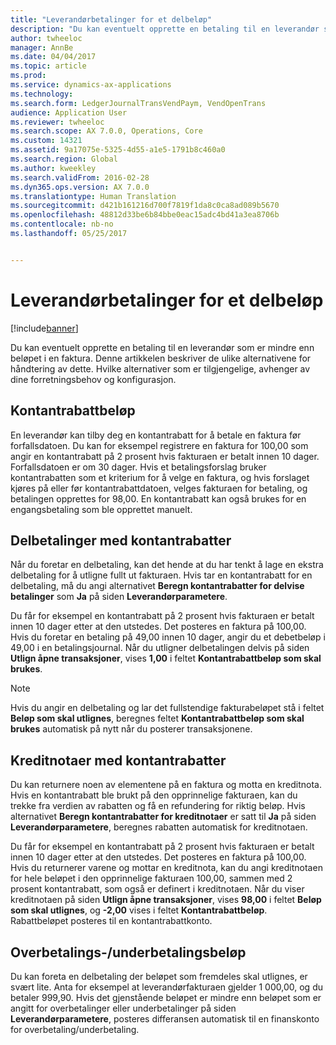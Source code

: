 ```yaml
---
title: "Leverandørbetalinger for et delbeløp"
description: "Du kan eventuelt opprette en betaling til en leverandør som er mindre enn beløpet i en faktura. Denne artikkelen beskriver de ulike alternativene for håndtering av dette. Hvilke alternativer som er tilgjengelige, avhenger av dine forretningsbehov og konfigurasjon."
author: twheeloc
manager: AnnBe
ms.date: 04/04/2017
ms.topic: article
ms.prod: 
ms.service: dynamics-ax-applications
ms.technology: 
ms.search.form: LedgerJournalTransVendPaym, VendOpenTrans
audience: Application User
ms.reviewer: twheeloc
ms.search.scope: AX 7.0.0, Operations, Core
ms.custom: 14321
ms.assetid: 9a17075e-5325-4d55-a1e5-1791b8c460a0
ms.search.region: Global
ms.author: kweekley
ms.search.validFrom: 2016-02-28
ms.dyn365.ops.version: AX 7.0.0
ms.translationtype: Human Translation
ms.sourcegitcommit: d421b161216d700f7819f1da8c0ca8ad089b5670
ms.openlocfilehash: 48812d33be6b84bbe0eac15adc4bd41a3ea8706b
ms.contentlocale: nb-no
ms.lasthandoff: 05/25/2017


---
```


# <a name="vendor-payments-for-a-partial-amount"></a>Leverandørbetalinger for et delbeløp

[!include[banner](../includes/banner.md)]


Du kan eventuelt opprette en betaling til en leverandør som er mindre enn beløpet i en faktura. Denne artikkelen beskriver de ulike alternativene for håndtering av dette. Hvilke alternativer som er tilgjengelige, avhenger av dine forretningsbehov og konfigurasjon. 

<a name="cash-discount-amounts"></a>Kontantrabattbeløp
---------------------

En leverandør kan tilby deg en kontantrabatt for å betale en faktura før forfallsdatoen. Du kan for eksempel registrere en faktura for 100,00 som angir en kontantrabatt på 2 prosent hvis fakturaen er betalt innen 10 dager. Forfallsdatoen er om 30 dager. Hvis et betalingsforslag bruker kontantrabatten som et kriterium for å velge en faktura, og hvis forslaget kjøres på eller før kontantrabattdatoen, velges fakturaen for betaling, og betalingen opprettes for 98,00. En kontantrabatt kan også brukes for en engangsbetaling som ble opprettet manuelt.

## <a name="partial-payments-with-cash-discounts"></a>Delbetalinger med kontantrabatter
Når du foretar en delbetaling, kan det hende at du har tenkt å lage en ekstra delbetaling for å utligne fullt ut fakturaen. Hvis tar en kontantrabatt for en delbetaling, må du angi alternativet **Beregn kontantrabatter for delvise betalinger** som **Ja** på siden **Leverandørparametere**. 

Du får for eksempel en kontantrabatt på 2 prosent hvis fakturaen er betalt innen 10 dager etter at den utstedes. Det posteres en faktura på 100,00. Hvis du foretar en betaling på 49,00 innen 10 dager, angir du et debetbeløp i 49,00 i en betalingsjournal. Når du utligner delbetalingen delvis på siden **Utlign åpne transaksjoner**, vises **1,00** i feltet **Kontantrabattbeløp som skal brukes**. 

> [!NOTE] 
> Hvis du angir en delbetaling og lar det fullstendige fakturabeløpet stå i feltet **Beløp som skal utlignes**, beregnes feltet **Kontantrabattbeløp som skal brukes** automatisk på nytt når du posterer transaksjonene.

## <a name="credit-notes-with-cash-discounts"></a>Kreditnotaer med kontantrabatter
Du kan returnere noen av elementene på en faktura og motta en kreditnota. Hvis en kontantrabatt ble brukt på den opprinnelige fakturaen, kan du trekke fra verdien av rabatten og få en refundering for riktig beløp. Hvis alternativet **Beregn kontantrabatter for kreditnotaer** er satt til **Ja** på siden **Leverandørparametere**, beregnes rabatten automatisk for kreditnotaen. 

Du får for eksempel en kontantrabatt på 2 prosent hvis fakturaen er betalt innen 10 dager etter at den utstedes. Det posteres en faktura på 100,00. Hvis du returnerer varene og mottar en kreditnota, kan du angi kreditnotaen for hele beløpet i den opprinnelige fakturaen 100,00, sammen med 2 prosent kontantrabatt, som også er definert i kreditnotaen.  Når du viser kreditnotaen på siden **Utlign åpne transaksjoner**, vises **98,00** i feltet **Beløp som skal utlignes**, og **-2,00** vises i feltet **Kontantrabattbeløp**. Rabattbeløpet posteres til en kontantrabattkonto.

## <a name="overpaymentunderpayment-amounts"></a>Overbetalings-/underbetalingsbeløp
Du kan foreta en delbetaling der beløpet som fremdeles skal utlignes, er svært lite. Anta for eksempel at leverandørfakturaen gjelder 1 000,00, og du betaler 999,90. Hvis det gjenstående beløpet er mindre enn beløpet som er angitt for overbetalinger eller underbetalinger på siden **Leverandørparametere**, posteres differansen automatisk til en finanskonto for overbetaling/underbetaling.




